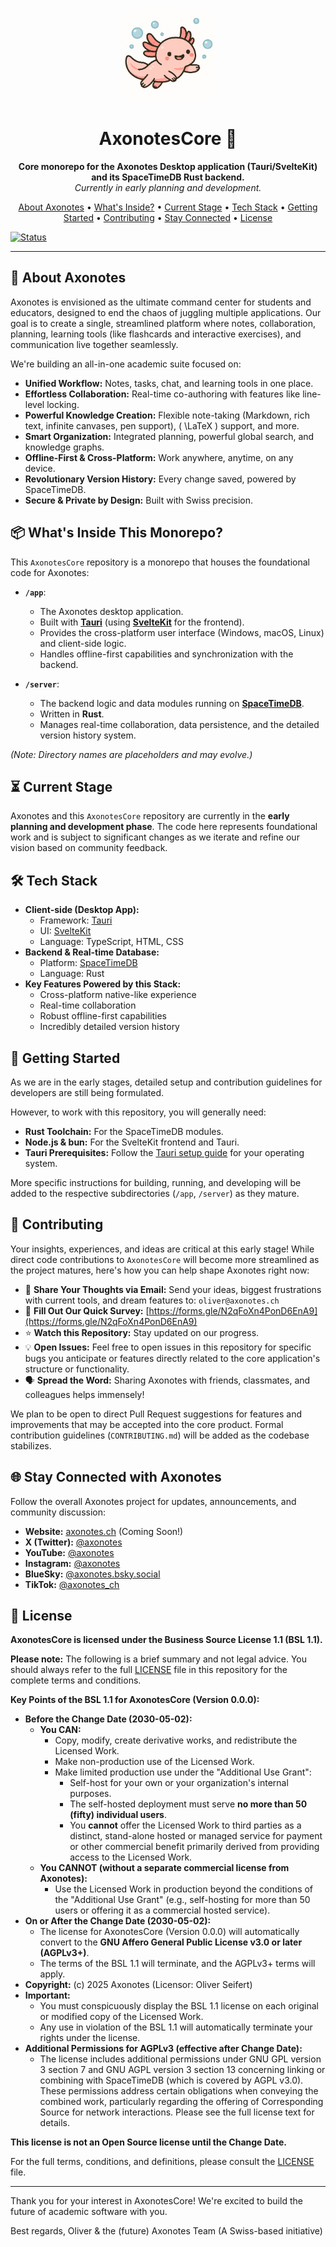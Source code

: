 <p align="center">
  <img src="https://raw.githubusercontent.com/axonotes/.github/refs/heads/main/logo_no_text.png" alt="Axonotes Logo" width="150"/>
</p>

<h1 align="center">AxonotesCore 🐙</h1>

<p align="center">
  <strong>Core monorepo for the Axonotes Desktop application (Tauri/SvelteKit) and its SpaceTimeDB Rust backend.</strong>
  <br />
  <em>Currently in early planning and development.</em>
</p>

<p align="center">
  <a href="#-about-axonotes">About Axonotes</a> •
  <a href="#-whats-inside-this-monorepo">What's Inside?</a> •
  <a href="#-current-stage">Current Stage</a> •
  <a href="#-tech-stack">Tech Stack</a> •
  <a href="#-getting-started">Getting Started</a> •
  <a href="#-contributing">Contributing</a> •
  <a href="#-stay-connected">Stay Connected</a> •
  <a href="#-license">License</a>
</p>

[![Status](https://img.shields.io/badge/status-early%20development-orange)](https://github.com/axonotes/AxonotesCore) <!-- Replace with actual repo link -->

---

## 🎯 About Axonotes

Axonotes is envisioned as the ultimate command center for students and educators, designed to end the chaos of juggling
multiple applications. Our goal is to create a single, streamlined platform where notes, collaboration, planning,
learning tools (like flashcards and interactive exercises), and communication live together seamlessly.

We're building an all-in-one academic suite focused on:

* **Unified Workflow:** Notes, tasks, chat, and learning tools in one place.
* **Effortless Collaboration:** Real-time co-authoring with features like line-level locking.
* **Powerful Knowledge Creation:** Flexible note-taking (Markdown, rich text, infinite canvases, pen support), \(
  \LaTeX \) support, and more.
* **Smart Organization:** Integrated planning, powerful global search, and knowledge graphs.
* **Offline-First & Cross-Platform:** Work anywhere, anytime, on any device.
* **Revolutionary Version History:** Every change saved, powered by SpaceTimeDB.
* **Secure & Private by Design:** Built with Swiss precision.

## 📦 What's Inside This Monorepo?

This `AxonotesCore` repository is a monorepo that houses the foundational code for Axonotes:

* **`/app`**:
    * The Axonotes desktop application.
    * Built with **[Tauri](https://tauri.app/)** (using **[SvelteKit](https://kit.svelte.dev/)** for the frontend).
    * Provides the cross-platform user interface (Windows, macOS, Linux) and client-side logic.
    * Handles offline-first capabilities and synchronization with the backend.

* **`/server`**:
    * The backend logic and data modules running on **[SpaceTimeDB](https://spacetimedb.com/)**.
    * Written in **Rust**.
    * Manages real-time collaboration, data persistence, and the detailed version history system.

*(Note: Directory names are placeholders and may evolve.)*

## ⏳ Current Stage

Axonotes and this `AxonotesCore` repository are currently in the **early planning and development phase**. The code here
represents foundational work and is subject to significant changes as we iterate and refine our vision based on
community feedback.

## 🛠️ Tech Stack

* **Client-side (Desktop App):**
    * Framework: [Tauri](https://tauri.app/)
    * UI: [SvelteKit](https://kit.svelte.dev/)
    * Language: TypeScript, HTML, CSS
* **Backend & Real-time Database:**
    * Platform: [SpaceTimeDB](https://spacetimedb.com/)
    * Language: Rust
* **Key Features Powered by this Stack:**
    * Cross-platform native-like experience
    * Real-time collaboration
    * Robust offline-first capabilities
    * Incredibly detailed version history

## 🚀 Getting Started

As we are in the early stages, detailed setup and contribution guidelines for developers are still being formulated.

However, to work with this repository, you will generally need:

* **Rust Toolchain:** For the SpaceTimeDB modules.
* **Node.js & bun:** For the SvelteKit frontend and Tauri.
* **Tauri Prerequisites:** Follow the [Tauri setup guide](https://tauri.app/v1/guides/getting-started/prerequisites) for
  your operating system.

More specific instructions for building, running, and developing will be added to the respective subdirectories (`/app`,
`/server`) as they mature.

## 🤝 Contributing

Your insights, experiences, and ideas are critical at this early stage! While direct code contributions to
`AxonotesCore` will become more streamlined as the project matures, here's how you can help shape Axonotes right now:

* 📧 **Share Your Thoughts via Email:** Send your ideas, biggest frustrations with current tools, and dream features to:
  `oliver@axonotes.ch`
* 📝 **Fill Out Our Quick Survey:** [https://forms.gle/N2qFoXn4PonD6EnA9](https://forms.gle/N2qFoXn4PonD6EnA9)
* ⭐ **Watch this Repository:** Stay updated on our progress.
* 💡 **Open Issues:** Feel free to open issues in this repository for specific bugs you anticipate or features directly
  related to the core application's structure or functionality.
* 🗣️ **Spread the Word:** Sharing Axonotes with friends, classmates, and colleagues helps immensely!

We plan to be open to direct Pull Request suggestions for features and improvements that may be accepted into the core
product. Formal contribution guidelines (`CONTRIBUTING.md`) will be added as the codebase stabilizes.

## 🌐 Stay Connected with Axonotes

Follow the overall Axonotes project for updates, announcements, and community discussion:

* **Website:** [axonotes.ch](https://axonotes.ch) (Coming Soon!)
* **X (Twitter):** [@axonotes](https://twitter.com/axonotes)
* **YouTube:** [@axonotes](https://youtube.com/@axonotes)
* **Instagram:** [@axonotes](https://instagram.com/axonotes)
* **BlueSky:** [@axonotes.bsky.social](https://bsky.app/profile/axonotes.bsky.social)
* **TikTok:** [@axonotes_ch](https://www.tiktok.com/@axonotes_ch)

## 📜 License

**AxonotesCore is licensed under the Business Source License 1.1 (BSL 1.1).**

**Please note:** The following is a brief summary and not legal advice. You should always refer to the
full [LICENSE](LICENSE) file in this repository for the complete terms and conditions.

**Key Points of the BSL 1.1 for AxonotesCore (Version 0.0.0):**

* **Before the Change Date (2030-05-02):**
    * **You CAN:**
        * Copy, modify, create derivative works, and redistribute the Licensed Work.
        * Make non-production use of the Licensed Work.
        * Make limited production use under the "Additional Use Grant":
            * Self-host for your own or your organization's internal purposes.
            * The self-hosted deployment must serve **no more than 50 (fifty) individual users**.
            * You **cannot** offer the Licensed Work to third parties as a distinct, stand-alone hosted or managed
              service for payment or other commercial benefit primarily derived from providing access to the Licensed
              Work.
    * **You CANNOT (without a separate commercial license from Axonotes):**
        * Use the Licensed Work in production beyond the conditions of the "Additional Use Grant" (e.g., self-hosting
          for more than 50 users or offering it as a commercial hosted service).
* **On or After the Change Date (2030-05-02):**
    * The license for AxonotesCore (Version 0.0.0) will automatically convert to the **GNU Affero General Public License
      v3.0 or later (AGPLv3+)**.
    * The terms of the BSL 1.1 will terminate, and the AGPLv3+ terms will apply.
* **Copyright:** (c) 2025 Axonotes (Licensor: Oliver Seifert)
* **Important:**
    * You must conspicuously display the BSL 1.1 license on each original or modified copy of the Licensed Work.
    * Any use in violation of the BSL 1.1 will automatically terminate your rights under the license.
* **Additional Permissions for AGPLv3 (effective after Change Date):**
    * The license includes additional permissions under GNU GPL version 3 section 7 and GNU AGPL version 3 section 13
      concerning linking or combining with SpaceTimeDB (which is covered by AGPL v3.0). These permissions address
      certain obligations when conveying the combined work, particularly regarding the offering of Corresponding Source
      for network interactions. Please see the full license text for details.

**This license is not an Open Source license until the Change Date.**

For the full terms, conditions, and definitions, please consult the [LICENSE](LICENSE) file.

---

Thank you for your interest in AxonotesCore! We're excited to build the future of academic software with you.

Best regards,
Oliver & the (future) Axonotes Team
(A Swiss-based initiative)
